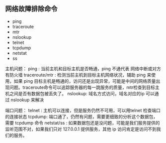 ## 网络故障排除命令
- ping
- traceroute
- mtr
- nslookup
- telnet
- tcpdump
- netstat
- ss

主机问题：
ping : 当前主机和目标主机是否畅通，ping 不通代表 网络中断或对方有防火墙
traceroute/mtr : 检测当前主机到目标主机网络状况，辅助 ping 来使用，如果 ping 目标主机是畅通的，访问还是出现异常，可能是中间的网络质量出现问题。traceroute命令可以追踪服务器的每一跳服务的质量，mtr检查到目标主机之间是否有数据包被丢失了。
nslookup:  域名方式访问，域名对应的ip 可以通过 nslookup 来解决

端口问题：
telnet :  主机可以连接，但是服务仍然不可用，可以用telnet 检查端口的连接状态
tcpdump: 端口通了，仍然有问题，需要更细致的分析这个数据包，需要 tcpdump 命令
netstat/ss : 如果数据包还是没问题，可能是我们服务提供的监听范围不对，如果我们只对 127.0.0.1 提供服务，其他 ip 访问肯定是访问不到我们的服务。
